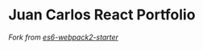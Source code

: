 # Juan Carlos React Portfolio


*Fork from [es6-webpack2-starter](https://github.com/micooz/es6-webpack2-starter)*